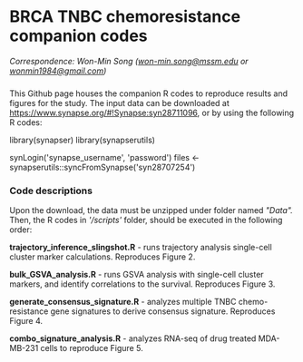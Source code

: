 # BRCA TNBC chemoresistance companion codes 

*Correspondence: Won-Min Song (won-min.song@mssm.edu or wonmin1984@gmail.com)*

### 
This Github page houses the companion R codes to reproduce results and figures for the study. The input data can be downloaded at https://www.synapse.org/#!Synapse:syn28711096, or by using the following R codes: 

library(synapser) 
library(synapserutils) 
 
synLogin('synapse_username', 'password') 
files <- synapserutils::syncFromSynapse('syn28707254')

### Code descriptions
Upon the download, the data must be unzipped under folder named *"Data".*
Then, the R codes in *'/scripts'* folder, should be executed in the following order: 

**trajectory_inference_slingshot.R** - runs trajectory analysis single-cell cluster marker calculations. Reproduces Figure 2. 

**bulk_GSVA_analysis.R** - runs GSVA analysis with single-cell cluster markers, and identify correlations to the survival. Reproduces Figure 3. 

**generate_consensus_signature.R** - analyzes multiple TNBC chemo-resistance gene signatures to derive consensus signature. Reproduces Figure 4. 

**combo_signature_analysis.R** - analyzes RNA-seq of drug treated MDA-MB-231 cells to reproduce Figure 5. 



